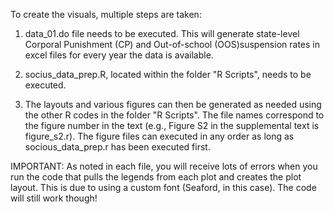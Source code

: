 To create the visuals, multiple steps are taken:

1. data_01.do file needs to be executed. This will generate state-level Corporal Punishment (CP) and Out-of-school (OOS)suspension rates in excel files for every year the data is available. 

2. socius_data_prep.R, located within the folder "R Scripts", needs to be executed.

3. The layouts and various figures can then be generated as needed using the other R codes in the folder "R Scripts". The file names correspond to the figure number in the text (e.g., Figure S2 in the supplemental text is figure_s2.r). The figure files can executed in any order as long as socious_data_prep.r has been executed first.

IMPORTANT: As noted in each file, you will receive lots of errors when you run the code that pulls the legends from each plot and creates the plot layout. This is due to using a custom font (Seaford, in this case). The code will still work though!
